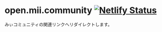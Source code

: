 # open.mii.community [![Netlify Status](https://api.netlify.com/api/v1/badges/3648873c-a2e9-4541-bb06-378234af2212/deploy-status)](https://app.netlify.com/sites/compassionate-newton-31384b/deploys)

みぃコミュニティの関連リンクへリダイレクトします。
